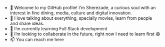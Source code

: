 -  👋 Welcome to my GitHub profile! I'm Sherezade, a curious soul with an interest in fine dining, media, culture and digital innovation.
-  👀 I love talking about everything, specially movies, learn from people and share ideas.
-  🌱 I’m currently learning Full Stack development
-  💞️ I’m looking to collaborate in the future, right now I need to learn first 😄
-  📫 You can reach me here 
  

<!---
mlshere/mlshere is a ✨ special ✨ repository because its `README.md` (this file) appears on your GitHub profile.
You can click the Preview link to take a look at your changes.
--->
